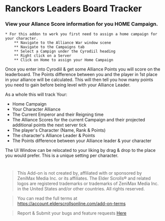 # Ranckors Leaders Board Tracker

### View your Allance Score information for you HOME Campaign.
    * For this addon to work you first need to assign a home campaign for your character.
        ** Navigate to the Alliance War window scene
        ** Navigate to the Campaigns tab
        ** Select a Campign under the Cyrodiil heading
        ** Right click on a Server
        ** Click on Home to assign your Home Campaign

Once you enter into Cyrodiil & get some Alliance Points you will score on the leaderboard.
The Points difference between you and the player in 1st place in your alliance will be calculated. This will then tell you how many points you need to gain before being level with your Alliance Leader.

As a whole this will track Your:
- Home Campaign
- Your Character Alliance
- The Current Emperor and their Reigning time
- The Alliance Scores for the current Campaign and their projected additional points the next server tick
- The player's Character (Name, Rank & Points)
- The character's Alliance Leader & Points
- The Points difference between your Alliance leader & your character


The UI Window can be relocated to your liking by drag & drop to the place you would prefer. This is a unique setting per character. 





#
> This Add-on is not created by, affiliated with or sponsored by ZeniMax Media Inc. or its affiliates.
> The Elder Scrolls® and related logos are registered trademarks or trademarks of ZeniMax Media Inc. in the United States and/or other countries.
> All rights reserved.

> You can read the full terms at https://account.elderscrollsonline.com/add-on-terms


> Report & Submit your bugs and feature requests [Here](https://illyriat.com)